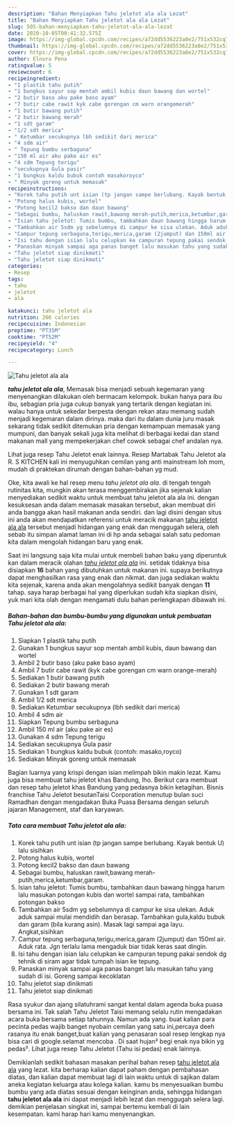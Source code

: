 ```yaml
---
description: "Bahan Menyiapkan Tahu jeletot ala ala Lezat"
title: "Bahan Menyiapkan Tahu jeletot ala ala Lezat"
slug: 505-bahan-menyiapkan-tahu-jeletot-ala-ala-lezat
date: 2020-10-05T00:41:32.575Z
image: https://img-global.cpcdn.com/recipes/a72dd5536223a8e2/751x532cq70/tahu-jeletot-ala-ala-foto-resep-utama.jpg
thumbnail: https://img-global.cpcdn.com/recipes/a72dd5536223a8e2/751x532cq70/tahu-jeletot-ala-ala-foto-resep-utama.jpg
cover: https://img-global.cpcdn.com/recipes/a72dd5536223a8e2/751x532cq70/tahu-jeletot-ala-ala-foto-resep-utama.jpg
author: Elnora Pena
ratingvalue: 5
reviewcount: 6
recipeingredient:
- "1 plastik tahu putih"
- "1 bungkus sayur sop mentah ambil kubis daun bawang dan wortel"
- "2 butir baso aku pake baso ayam"
- "7 butir cabe rawit kyk cabe gorengan cm warn orangemerah"
- "1 butir bawang putih"
- "2 butir bawang merah"
- "1 sdt garam"
- "1/2 sdt merica"
- " Ketumbar secukupnya lbh sedikit dari merica"
- "4 sdm air"
- " Tepung bumbu serbaguna"
- "150 ml air aku pake air es"
- "4 sdm Tepung terigu"
- "secukupnya Gula pasir"
- "1 bungkus kaldu bubuk contoh masakoroyco"
- " Minyak goreng untuk memasak"
recipeinstructions:
- "Korek tahu putih unt isian (tp jangan sampe berlubang. Kayak bentuk U) lalu sisihkan"
- "Potong halus kubis, wortel"
- "Potong kecil2 bakso dan daun bawang"
- "Sebagai bumbu, haluskan rawit,bawang merah-putih,merica,ketumbar,garam."
- "Isian tahu jeletot: Tumis bumbu, tambahkan daun bawang hingga harum lalu masukan potongan kubis dan wortel sampai rata, tambahkan potongan bakso"
- "Tambahkan air 5sdm yg sebelumnya di campur ke sisa ulekan. Aduk aduk sampai mulai mendidih dan berasap. Tambahkan gula,kaldu bubuk dan garam (bila kurang asin). Masak lagi sampai aga layu. Angkat,sisihkan"
- "Campur tepung serbaguna,terigu,merica,garam (2jumput) dan 150ml air. Aduk rata. Jgn terlalu lama mengaduk biar tidak keras saat dingin."
- "Isi tahu dengan isian lalu celupkan ke campuran tepung pakai sendok dg tehnik di siram agar tidak tumpah isian ke tepung."
- "Panaskan minyak sampai aga panas banget lalu masukan tahu yang sudah di isi. Goreng sampai kecoklatan"
- "Tahu jeletot siap dinikmati"
- "Tahu jeletot siap dinikmati"
categories:
- Resep
tags:
- tahu
- jeletot
- ala

katakunci: tahu jeletot ala 
nutrition: 266 calories
recipecuisine: Indonesian
preptime: "PT35M"
cooktime: "PT52M"
recipeyield: "4"
recipecategory: Lunch

---
```



![Tahu jeletot ala ala](https://img-global.cpcdn.com/recipes/a72dd5536223a8e2/751x532cq70/tahu-jeletot-ala-ala-foto-resep-utama.jpg)

<b><i>tahu jeletot ala ala</i></b>, Memasak bisa menjadi sebuah kegemaran yang menyenangkan dilakukan oleh bermacam kelompok. bukan hanya para ibu ibu, sebagian pria juga cukup banyak yang tertarik dengan kegiatan ini. walau hanya untuk sekedar berpesta dengan rekan atau memang sudah menjadi kegemaran dalam dirinya. maka dari itu dalam dunia juru masak sekarang tidak sedikit ditemukan pria dengan kemampuan memasak yang mumpuni, dan banyak sekali juga kita melihat di berbagai kedai dan stand makanan mall yang mempekerjakan chef cowok sebagai chef andalan nya.

Lihat juga resep Tahu Jeletot enak lainnya. Resep Martabak Tahu Jeletot ala R. S KITCHEN kali ini menyuguhkan cemilan yang anti mainstream loh mom, mudah di praktekan dirumah dengan bahan-bahan yg mud.

Oke, kita awali ke hal resep menu <i>tahu jeletot ala ala</i>. di tengah tengah rutinitas kita, mungkin akan terasa menggembirakan jika sejenak kalian menyediakan sedikit waktu untuk membuat tahu jeletot ala ala ini. dengan kesuksesan anda dalam memasak masakan tersebut, akan membuat diri anda bangga akan hasil makanan anda sendiri. dan lagi disini dengan situs ini anda akan mendapatkan referensi untuk meracik makanan <u>tahu jeletot ala ala</u> tersebut menjadi hidangan yang enak dan menggugah selera, oleh sebab itu simpan alamat laman ini di hp anda sebagai salah satu pedoman kita dalam mengolah hidangan baru yang enak.


Saat ini langsung saja kita mulai untuk membeli bahan baku yang diperuntuk kan dalam meracik olahan <u><i>tahu jeletot ala ala</i></u> ini. setidak tidaknya bisa disiapkan <b>16</b> bahan yang dibutuhkan untuk makanan ini. supaya berikutnya dapat menghasilkan rasa yang enak dan nikmat. dan juga sediakan waktu kita sejenak, karena anda akan mengolahnya sedikit banyak dengan <b>11</b> tahap. saya harap berbagai hal yang diperlukan sudah kita siapkan disini, yuk mari kita olah dengan mengamati dulu bahan perlengkapan dibawah ini.

<!--inarticleads1-->

##### Bahan-bahan dan bumbu-bumbu yang digunakan untuk pembuatan Tahu jeletot ala ala:

1. Siapkan 1 plastik tahu putih
1. Gunakan 1 bungkus sayur sop mentah ambil kubis, daun bawang dan wortel
1. Ambil 2 butir baso (aku pake baso ayam)
1. Ambil 7 butir cabe rawit (kyk cabe gorengan cm warn orange-merah)
1. Sediakan 1 butir bawang putih
1. Sediakan 2 butir bawang merah
1. Gunakan 1 sdt garam
1. Ambil 1/2 sdt merica
1. Sediakan  Ketumbar secukupnya (lbh sedikit dari merica)
1. Ambil 4 sdm air
1. Siapkan  Tepung bumbu serbaguna
1. Ambil 150 ml air (aku pake air es)
1. Gunakan 4 sdm Tepung terigu
1. Sediakan secukupnya Gula pasir
1. Sediakan 1 bungkus kaldu bubuk (contoh: masako,royco)
1. Sediakan  Minyak goreng untuk memasak


Bagian luarnya yang krispi dengan isian melimpah bikin makin lezat. Kamu juga bisa membuat tahu jeletot khas Bandung, lho. Berikut cara membuat dan resep tahu jeletot khas Bandung yang pedasnya bikin ketagihan. Bisnis franchise Tahu Jeletot besutanTaisi Corporation menutup bulan suci Ramadhan dengan mengadakan Buka Puasa Bersama dengan seluruh jajaran Management, staf dan karyawan. 

<!--inarticleads2-->

##### Tata cara membuat Tahu jeletot ala ala:

1. Korek tahu putih unt isian (tp jangan sampe berlubang. Kayak bentuk U) lalu sisihkan
1. Potong halus kubis, wortel
1. Potong kecil2 bakso dan daun bawang
1. Sebagai bumbu, haluskan rawit,bawang merah-putih,merica,ketumbar,garam.
1. Isian tahu jeletot: Tumis bumbu, tambahkan daun bawang hingga harum lalu masukan potongan kubis dan wortel sampai rata, tambahkan potongan bakso
1. Tambahkan air 5sdm yg sebelumnya di campur ke sisa ulekan. Aduk aduk sampai mulai mendidih dan berasap. Tambahkan gula,kaldu bubuk dan garam (bila kurang asin). Masak lagi sampai aga layu. Angkat,sisihkan
1. Campur tepung serbaguna,terigu,merica,garam (2jumput) dan 150ml air. Aduk rata. Jgn terlalu lama mengaduk biar tidak keras saat dingin.
1. Isi tahu dengan isian lalu celupkan ke campuran tepung pakai sendok dg tehnik di siram agar tidak tumpah isian ke tepung.
1. Panaskan minyak sampai aga panas banget lalu masukan tahu yang sudah di isi. Goreng sampai kecoklatan
1. Tahu jeletot siap dinikmati
1. Tahu jeletot siap dinikmati


Rasa syukur dan ajang silatuhrami sangat kental dalam agenda buka puasa bersama ini. Tak salah Tahu Jeletot Taisi memang selalu rutin mengadakan acara buka bersama setiap tahunnya. Namun ada yang. buat kalian para pecinta pedas wajib banget nyobain cemilan yang satu ini,percaya deeh rasanya itu enak banget,buat kalian yang penasaran soal resep lengkap nya bisa cari di google.selamat mencoba . Di saat hujan² begi enak nya bikin yg pedas². Lihat juga resep Tahu Jeletot (Tahu isi pedas) enak lainnya. 

Demikianlah sedikit bahasan masakan perihal bahan resep <u>tahu jeletot ala ala</u> yang lezat. kita berharap kalian dapat paham dengan pembahasan diatas, dan kalian dapat membuat lagi di lain waktu untuk di sajikan dalam aneka kegiatan keluarga atau kolega kalian. kamu bs menyesuaikan bumbu bumbu yang ada diatas sesuai dengan keinginan anda, sehingga hidangan <b>tahu jeletot ala ala</b> ini dapat menjadi lebih lezat dan menggugah selera lagi. demikian penjelasan singkat ini, sampai bertemu kembali di lain kesempatan. kami harap hari kamu menyenangkan.
